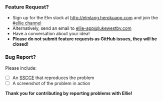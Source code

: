 ### Feature Request?

- Sign up for the Elm slack at http://elmlang.herokuapp.com and join the [#ellie channel](https://elmlang.slack.com/#ellie)
- Alternatively, send an email to ellie-app@lukewestby.com
- Have a conversation about your idea!
- **Please do not submit feature requests as GitHub issues, they will be closed!**

### Bug Report?

Please include:
- [ ] An [SSCCE](http://sscce.org/) that reproduces the problem
- [ ] A screenshot of the problem in action

**Thank you for contributing by reporting problems with Ellie!**

